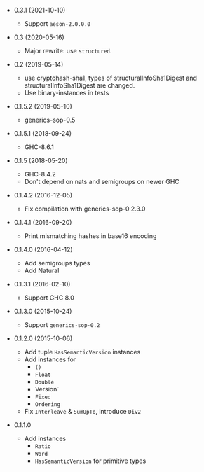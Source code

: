 - 0.3.1 (2021-10-10)
    - Support `aeson-2.0.0.0`

- 0.3 (2020-05-16)
    - Major rewrite: use `structured`.

- 0.2 (2019-05-14)
    - use cryptohash-sha1,
      types of structuralInfoSha1Digest and structuralInfoSha1Digest are changed.
    - Use binary-instances in tests
- 0.1.5.2 (2019-05-10)
    - generics-sop-0.5
- 0.1.5.1 (2018-09-24)
    - GHC-8.6.1
- 0.1.5 (2018-05-20)
    - GHC-8.4.2
    - Don't depend on nats and semigroups on newer GHC
- 0.1.4.2 (2016-12-05)
    - Fix compilation with generics-sop-0.2.3.0
- 0.1.4.1 (2016-09-20)
    - Print mismatching hashes in base16 encoding
- 0.1.4.0 (2016-04-12)
    - Add semigroups types
    - Add Natural
- 0.1.3.1 (2016-02-10)
    - Support GHC 8.0
- 0.1.3.0 (2015-10-24)
    - Support `generics-sop-0.2`
- 0.1.2.0 (2015-10-06)
    - Add tuple `HasSemanticVersion` instances
    - Add instances for
        - `()`
        - `Float`
        - `Double`
        - Version`
        - `Fixed`
        - `Ordering`
    - Fix `Interleave` &amp; `SumUpTo`, introduce `Div2`
- 0.1.1.0
    - Add instances
        - `Ratio`
        - `Word`
        - `HasSemanticVersion` for primitive types

